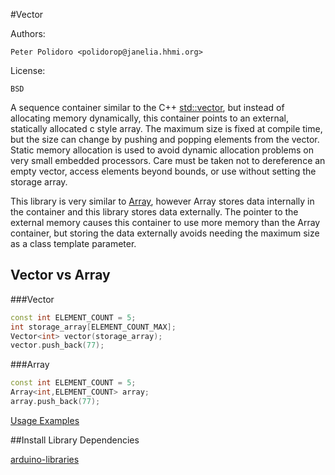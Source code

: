 #Vector

Authors:

    Peter Polidoro <polidorop@janelia.hhmi.org>

License:

    BSD

A sequence container similar to the C++
[std::vector](http://www.cplusplus.com/reference/vector/vector/), but
instead of allocating memory dynamically, this container points to an
external, statically allocated c style array. The maximum size is
fixed at compile time, but the size can change by pushing and popping
elements from the vector. Static memory allocation is used to avoid
dynamic allocation problems on very small embedded processors. Care
must be taken not to dereference an empty vector, access elements
beyond bounds, or use without setting the storage array.

This library is very similar to
[Array](https://github.com/janelia-arduino/Array), however Array
stores data internally in the container and this library stores data
externally. The pointer to the external memory causes this container
to use more memory than the Array container, but storing the data
externally avoids needing the maximum size as a class template
parameter.

## Vector vs Array

###Vector

```c++
const int ELEMENT_COUNT = 5;
int storage_array[ELEMENT_COUNT_MAX];
Vector<int> vector(storage_array);
vector.push_back(77);
```

###Array

```c++
const int ELEMENT_COUNT = 5;
Array<int,ELEMENT_COUNT> array;
array.push_back(77);
```

[Usage Examples](./examples)

##Install Library Dependencies

[arduino-libraries](https://github.com/janelia-arduino/arduino-libraries)
